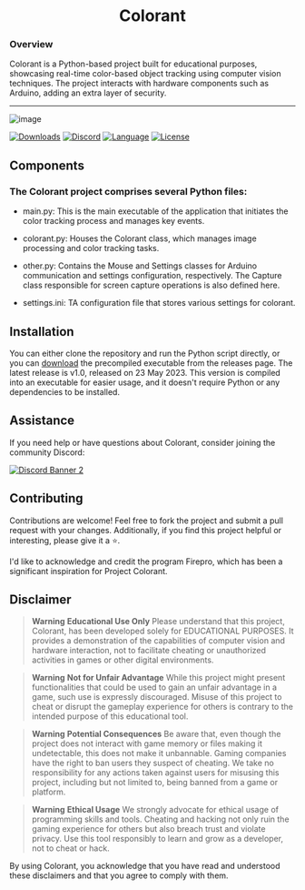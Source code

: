 <h1 align="center">Colorant</h1>

### Overview

Colorant is a Python-based project built for educational purposes, showcasing real-time color-based object tracking using computer vision techniques. The project interacts with hardware components such as Arduino, adding an extra layer of security.

---
![image](https://github.com/hafyzwithawhy/Colorant/assets/82477000/5e00264d-d4d9-461d-a87d-501cc6e50217)

[![Downloads][downloads-shield]][downloads-link]
[![Discord][discord-shield]][discord-link]
[![Language][language-shield]][language-link]
[![License][license-shield]][license-link]

## Components

### The Colorant project comprises several Python files:

- main.py: This is the main executable of the application that initiates the color tracking process and manages key events.

- colorant.py: Houses the Colorant class, which manages image processing and color tracking tasks.

- other.py: Contains the Mouse and Settings classes for Arduino communication and settings configuration, respectively. The Capture class responsible for screen capture operations is also defined here.

- settings.ini: TA configuration file that stores various settings for colorant.

## Installation

You can either clone the repository and run the Python script directly, or you can [download](https://github.com/hafyzwithawhy/Colorant/releases/latest) the precompiled executable from the releases page. The latest release is v1.0, released on 23 May 2023. This version is compiled into an executable for easier usage, and it doesn't require Python or any dependencies to be installed.

## Assistance

If you need help or have questions about Colorant, consider joining the community Discord:

[![Discord Banner 2][discord-banner]][discord-link]

## Contributing

Contributions are welcome! Feel free to fork the project and submit a pull request with your changes. Additionally, if you find this project helpful or interesting, please give it a ⭐.

I'd like to acknowledge and credit the program Firepro, which has been a significant inspiration for Project Colorant.

## Disclaimer
> **Warning** **Educational Use Only**
Please understand that this project, Colorant, has been developed solely for EDUCATIONAL PURPOSES. It provides a demonstration of the capabilities of computer vision and hardware interaction, not to facilitate cheating or unauthorized activities in games or other digital environments.

> **Warning** **Not for Unfair Advantage**
While this project might present functionalities that could be used to gain an unfair advantage in a game, such use is expressly discouraged. Misuse of this project to cheat or disrupt the gameplay experience for others is contrary to the intended purpose of this educational tool.

> **Warning** **Potential Consequences**
Be aware that, even though the project does not interact with game memory or files making it undetectable, this does not make it unbannable. Gaming companies have the right to ban users they suspect of cheating. We take no responsibility for any actions taken against users for misusing this project, including but not limited to, being banned from a game or platform.

> **Warning** **Ethical Usage**
We strongly advocate for ethical usage of programming skills and tools. Cheating and hacking not only ruin the gaming experience for others but also breach trust and violate privacy. Use this tool responsibly to learn and grow as a developer, not to cheat or hack.

By using Colorant, you acknowledge that you have read and understood these disclaimers and that you agree to comply with them.

[discord-shield]: https://img.shields.io/discord/1102647720981831750?color=purple&label=Support&logo=discord&logoColor=white&style=for-the-badge
[discord-link]: https://discord.gg/RExkpUdwjH
[discord-banner]: https://discordapp.com/api/guilds/1102647720981831750/widget.png?style=banner2

[downloads-shield]: https://img.shields.io/github/downloads/hafyzwithawhy/Colorant/total?color=purple&logo=GitHub&style=for-the-badge
[downloads-link]: https://github.com/hafyzwithawhy/Colorant/releases/latest

[language-shield]: https://img.shields.io/github/languages/top/hafyzwithawhy/Colorant?color=purple&logo=python&logoColor=white&style=for-the-badge
[language-link]: https://www.python.org/

[license-shield]: https://img.shields.io/github/license/hafyzwithawhy/Colorant?color=purple&logo=github&style=for-the-badge
[license-link]: https://github.com/hafyzwithawhy/Colorant/blob/main/LICENSE
